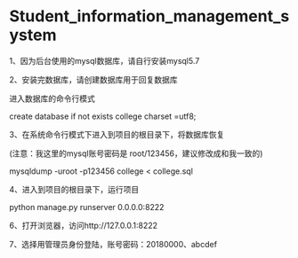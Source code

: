 # Student_information_management_system

1、因为后台使用的mysql数据库，请自行安装mysql5.7

2、安装完数据库，请创建数据库用于回复数据库

进入数据库的命令行模式

create database if not exists college charset =utf8;

3、在系统命令行模式下进入到项目的根目录下，将数据库恢复

(注意：我这里的mysql账号密码是 root/123456，建议修改成和我一致的)

mysqldump -uroot -p123456 college < college.sql

4、进入到项目的根目录下，运行项目

python manage.py runserver 0.0.0.0:8222

6、打开浏览器，访问http://127.0.0.1:8222

7、选择用管理员身份登陆，账号密码：20180000、abcdef
